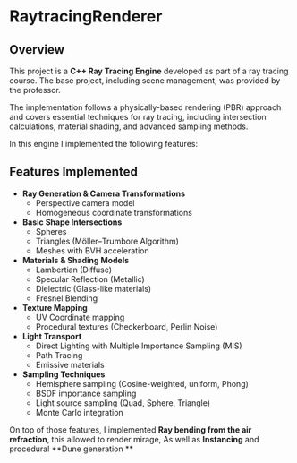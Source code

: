 # RaytracingRenderer

## Overview
This project is a **C++ Ray Tracing Engine** developed as part of a ray tracing course. The base project, including scene management, was provided by the professor.

The implementation follows a physically-based rendering (PBR) approach and covers essential techniques for ray tracing, including intersection calculations, material shading, and advanced sampling methods.

In this engine I implemented the following features:

## Features Implemented
- **Ray Generation & Camera Transformations**
  - Perspective camera model
  - Homogeneous coordinate transformations
- **Basic Shape Intersections**
  - Spheres
  - Triangles (Möller–Trumbore Algorithm)
  - Meshes with BVH acceleration
- **Materials & Shading Models**
  - Lambertian (Diffuse)
  - Specular Reflection (Metallic)
  - Dielectric (Glass-like materials)
  - Fresnel Blending
- **Texture Mapping**
  - UV Coordinate mapping
  - Procedural textures (Checkerboard, Perlin Noise)
- **Light Transport**
  - Direct Lighting with Multiple Importance Sampling (MIS)
  - Path Tracing
  - Emissive materials
- **Sampling Techniques**
  - Hemisphere sampling (Cosine-weighted, uniform, Phong)
  - BSDF importance sampling
  - Light source sampling (Quad, Sphere, Triangle)
  - Monte Carlo integration

On top of those features, I implemented **Ray bending from the air refraction**, this allowed to render mirage,
As  well as **Instancing** and procedural **Dune generation **
